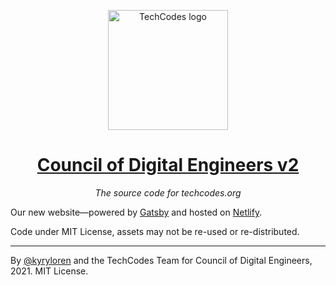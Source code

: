 <p align="center"><img width="192" alt="TechCodes logo" src="https://i.imgur.com/4387Kzs.png"></p>
<h1 align="center"><a href="https://techcodes.org">Council of Digital Engineers v2</a></h1>
<p align="center"><i>The source code for techcodes.org</i></p>

Our new website—powered by [Gatsby] and hosted on [Netlify].

[gatsby]: https://gatsbyjs.com
[netlify]: https://www.netlify.com

Code under MIT License, assets may not be re-used or re-distributed.

---

By [@kyryloren](https://kyryloorlov.com) and the TechCodes Team for Council of Digital Engineers, 2021. MIT License.
